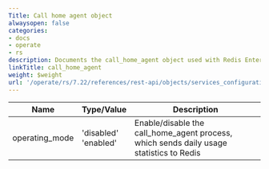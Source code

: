 ```yaml
---
Title: Call home agent object
alwaysopen: false
categories:
- docs
- operate
- rs
description: Documents the call_home_agent object used with Redis Enterprise Software REST API calls.
linkTitle: call_home_agent
weight: $weight
url: '/operate/rs/7.22/references/rest-api/objects/services_configuration/call_home_agent/'
---
```


| Name | Type/Value | Description |
|------|------------|-------------|
| operating_mode | 'disabled'<br />'enabled' | Enable/disable the call_home_agent process, which sends daily usage statistics to Redis |
